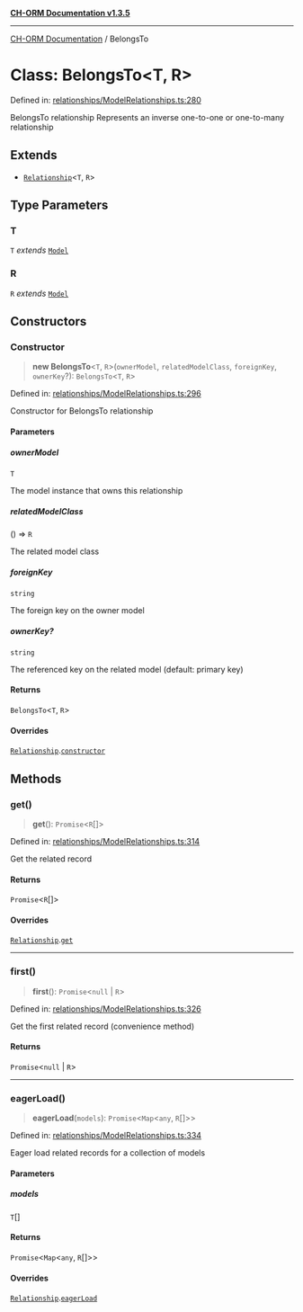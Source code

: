 [**CH-ORM Documentation v1.3.5**](../README.md)

***

[CH-ORM Documentation](../globals.md) / BelongsTo

# Class: BelongsTo\<T, R\>

Defined in: [relationships/ModelRelationships.ts:280](https://github.com/iarayan/ch-orm/blob/main/src/relationships/ModelRelationships.ts#L280)

BelongsTo relationship
Represents an inverse one-to-one or one-to-many relationship

## Extends

- [`Relationship`](Relationship.md)\<`T`, `R`\>

## Type Parameters

### T

`T` *extends* [`Model`](Model.md)

### R

`R` *extends* [`Model`](Model.md)

## Constructors

### Constructor

> **new BelongsTo**\<`T`, `R`\>(`ownerModel`, `relatedModelClass`, `foreignKey`, `ownerKey`?): `BelongsTo`\<`T`, `R`\>

Defined in: [relationships/ModelRelationships.ts:296](https://github.com/iarayan/ch-orm/blob/main/src/relationships/ModelRelationships.ts#L296)

Constructor for BelongsTo relationship

#### Parameters

##### ownerModel

`T`

The model instance that owns this relationship

##### relatedModelClass

() => `R`

The related model class

##### foreignKey

`string`

The foreign key on the owner model

##### ownerKey?

`string`

The referenced key on the related model (default: primary key)

#### Returns

`BelongsTo`\<`T`, `R`\>

#### Overrides

[`Relationship`](Relationship.md).[`constructor`](Relationship.md#constructor)

## Methods

### get()

> **get**(): `Promise`\<`R`[]\>

Defined in: [relationships/ModelRelationships.ts:314](https://github.com/iarayan/ch-orm/blob/main/src/relationships/ModelRelationships.ts#L314)

Get the related record

#### Returns

`Promise`\<`R`[]\>

#### Overrides

[`Relationship`](Relationship.md).[`get`](Relationship.md#get)

***

### first()

> **first**(): `Promise`\<`null` \| `R`\>

Defined in: [relationships/ModelRelationships.ts:326](https://github.com/iarayan/ch-orm/blob/main/src/relationships/ModelRelationships.ts#L326)

Get the first related record (convenience method)

#### Returns

`Promise`\<`null` \| `R`\>

***

### eagerLoad()

> **eagerLoad**(`models`): `Promise`\<`Map`\<`any`, `R`[]\>\>

Defined in: [relationships/ModelRelationships.ts:334](https://github.com/iarayan/ch-orm/blob/main/src/relationships/ModelRelationships.ts#L334)

Eager load related records for a collection of models

#### Parameters

##### models

`T`[]

#### Returns

`Promise`\<`Map`\<`any`, `R`[]\>\>

#### Overrides

[`Relationship`](Relationship.md).[`eagerLoad`](Relationship.md#eagerload)
